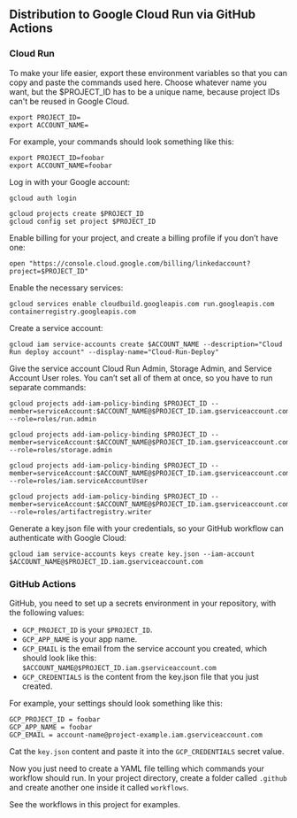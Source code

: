 ## Distribution to Google Cloud Run via GitHub Actions


### Cloud Run

To make your life easier, export these environment variables so that you can copy and paste the commands used here. Choose whatever name you want, but the $PROJECT_ID has to be a unique name, because project IDs can't be reused in Google Cloud.

```
export PROJECT_ID=
export ACCOUNT_NAME=
```

For example, your commands should look something like this:

```
export PROJECT_ID=foobar
export ACCOUNT_NAME=foobar
```

Log in with your Google account:

```
gcloud auth login
```

```
gcloud projects create $PROJECT_ID
gcloud config set project $PROJECT_ID
```

Enable billing for your project, and create a billing profile if you don’t have one:

```
open "https://console.cloud.google.com/billing/linkedaccount?project=$PROJECT_ID"
```

Enable the necessary services:

```
gcloud services enable cloudbuild.googleapis.com run.googleapis.com containerregistry.googleapis.com
```

Create a service account:

```
gcloud iam service-accounts create $ACCOUNT_NAME --description="Cloud Run deploy account" --display-name="Cloud-Run-Deploy"
```

Give the service account Cloud Run Admin, Storage Admin, and Service Account User roles. You can’t set all of them at once, so you have to run separate commands:

```
gcloud projects add-iam-policy-binding $PROJECT_ID --member=serviceAccount:$ACCOUNT_NAME@$PROJECT_ID.iam.gserviceaccount.com --role=roles/run.admin

gcloud projects add-iam-policy-binding $PROJECT_ID --member=serviceAccount:$ACCOUNT_NAME@$PROJECT_ID.iam.gserviceaccount.com --role=roles/storage.admin

gcloud projects add-iam-policy-binding $PROJECT_ID --member=serviceAccount:$ACCOUNT_NAME@$PROJECT_ID.iam.gserviceaccount.com --role=roles/iam.serviceAccountUser

gcloud projects add-iam-policy-binding $PROJECT_ID --member=serviceAccount:$ACCOUNT_NAME@$PROJECT_ID.iam.gserviceaccount.com --role=roles/artifactregistry.writer
```

Generate a key.json file with your credentials, so your GitHub workflow can authenticate with Google Cloud:

```
gcloud iam service-accounts keys create key.json --iam-account $ACCOUNT_NAME@$PROJECT_ID.iam.gserviceaccount.com
```

### GitHub Actions

GitHub, you need to set up a secrets environment in your repository, with the following values:

- `GCP_PROJECT_ID` is your `$PROJECT_ID`.
- `GCP_APP_NAME` is your app name.
- `GCP_EMAIL` is the email from the service account you created, which should look like this: `$ACCOUNT_NAME@$PROJECT_ID.iam.gserviceaccount.com`
- `GCP_CREDENTIALS` is the content from the key.json file that you just created.
  
For example, your settings should look something like this:

`GCP_PROJECT_ID = foobar`  
`GCP_APP_NAME = foobar`  
`GCP_EMAIL = account-name@project-example.iam.gserviceaccount.com`

Cat the `key.json` content and paste it into the `GCP_CREDENTIALS` secret value.

Now you just need to create a YAML file telling which commands your workflow should run. In your project directory, create a folder called `.github` and create another one inside it called `workflows`.

See the workflows in this project for examples.
